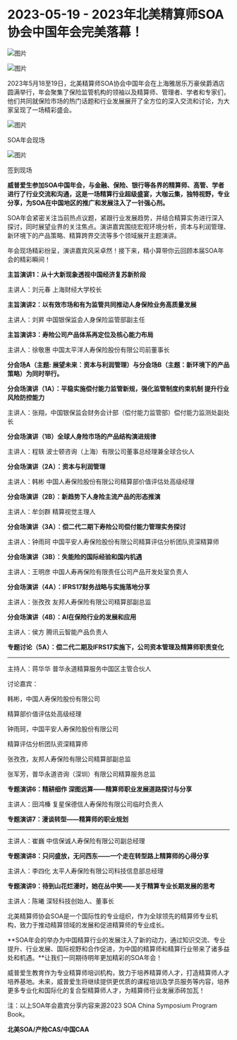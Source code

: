 # 2023-05-19 - 2023年北美精算师SOA协会中国年会完美落幕！

![图片](https://mmbiz.qpic.cn/mmbiz_jpg/mK3FpI9af4kg4PH3You8v1p2s4zAl35ZxNnxg0MdNmVTvH2IJcatox7FnBcNAnYE4JN8ZPBDeK1yLvRwqaptmA/640?wx_fmt=jpeg&tp=webp&wxfrom=5&wx_lazy=1)

![图片](https://mmbiz.qpic.cn/mmbiz_gif/mK3FpI9af4kg4PH3You8v1p2s4zAl35ZQkpnCFrL4sxibTsCHduia44N0WRpw0ibe62rGfxowYB0ZzQROPDAlhh3Q/640?wx_fmt=gif&tp=webp&wxfrom=5&wx_lazy=1)

2023年5月18至19日，北美精算师SOA协会中国年会在上海雅居乐万豪侯爵酒店圆满举行，年会聚集了保险监管机构的领袖以及精算师、管理者、学者和专家们，他们共同就保险市场的热门话题和行业发展展开了全方位的深入交流和讨论，为大家呈现了一场精彩盛会。

![图片](https://mmbiz.qpic.cn/mmbiz_jpg/mK3FpI9af4nsXJtQRf8jXF8sRcPCglv4dvgg0jtRT40956DwQmdAV2IKiajuJjIBDQHHlqQPX0vKM4ZzqcRK8Dw/640?wx_fmt=jpeg&tp=webp&wxfrom=5&wx_lazy=1)

SOA年会现场

![图片](https://mmbiz.qpic.cn/mmbiz_jpg/mK3FpI9af4nsXJtQRf8jXF8sRcPCglv4y9JyZmwwgx07s3ibwniaCocLZn159icp1FG3z8a8g8sfkkTkjicFrzdMlA/640?wx_fmt=jpeg&tp=webp&wxfrom=5&wx_lazy=1)

签到现场

**威普爱生参加SOA中国年会，与金融、保险、银行等各界的精算师、高管、学者进行了行业交流和沟通，这是一场精算行业超级盛宴，大咖云集，独特视野，专业分享，为SOA在中国地区的推广和发展注入了一针强心剂。**





SOA年会紧密关注当前热点议题，紧跟行业发展趋势，并结合精算实务进行深入探讨，同时展望业界的关注焦点。演讲嘉宾围绕宏观环境分析，资本与利润管理、新环境下的产品策略、精算跨界交流等多个领域展开主题演讲。

年会现场精彩纷呈，演讲嘉宾风采卓然！接下来，精小算带你云回顾本届SOA年会的精彩瞬间！

**主旨演讲1：从十大新现象透视中国经济复苏新阶段**

主讲人：刘元春 上海财经大学校长



**主旨演讲2：以有效市场和有为监管共同推动人身保险业务高质量发展**

主讲人：刘昇 中国银保监会人身保险监管部副主任



**主旨演讲3：寿险公司产品体系再定位及核心能力布局**

主讲人：徐敬惠 中国太平洋人寿保险股份有限公司前董事长



**分会场A（主题: 展望未来：资本与利润管理）与分会场B（主题：新环境下的产品策略）为同时举行。**

**分会场演讲（1A）：平稳实施偿付能力监管新规，强化监管制度约束机制 提升行业风险防控能力**

主讲人：张翔，中国银保监会财务会计部（偿付能力监管部）偿付能力监测处副处长



**分会场演讲（1B）全球人身险市场的产品结构演进规律**

主讲人：程轶 波士顿咨询（上海）有限公司董事总经理兼全球合伙人



**分会场演讲（2A）：资本与利润管理**

主讲人：韩彬 中国人寿保险股份有限公司精算部价值评估处高级经理



**分会场演讲（2B）：新趋势下人身险主流产品的形态推演**

主讲人：牟剑群 精算视觉主理人



**分会场演讲（3A）：偿二代二期下寿险公司偿付能力管理实务探讨**

主讲人：钟雨珂 中国平安人寿保险股份有限公司精算评估分析团队资深精算师



**分会场演讲（3B）：失能险的国际经验和国内机遇**

主讲人：王明彦 中国人寿再保险有限责任公司产品开发处室负责人



**分会场演讲（4A）：IFRS17财务战略与实施落地分享**

主讲人：张孜孜 友邦人寿保险有限公司精算部副总监



**分会场演讲（4B）：AI在保险行业的发展和应用**

主讲人：侯方 腾讯云智能产品负责人



**专题讨论（5A）：偿二代二期及IFRS17实施下，公司资本管理及精算师职责变化**

****

主持人：蒋华华 普华永道精算服务中国区主管合伙人

讨论嘉宾：

韩彬，中国人寿保险股份有限公司

精算部价值评估处高级经理

钟雨珂，中国平安人寿保险股份有限公司

精算评估分析团队资深精算师

张孜孜，友邦人寿保险有限公司精算部副总监

张军芳，普华永道咨询（深圳）有限公司精算服务总监



**专题演讲6：精耕细作 深图远算——精算师职业发展道路探讨与分享**

主讲人：田鸿榛 复星保德信人寿保险有限公司临时负责人



**专题演讲7：漫谈转型——精算师的职业规划**

****

主讲人：崔巍 中信保诚人寿保险有限公司副总经理



**专题演讲8：只问盛放，无问西东——一个走在转型路上精算师的心得分享**

主讲人：李四化 太平人寿保险有限公司科技信息部总经理



**专题演讲9：待到山花烂漫时，她在丛中笑——关于精算专业长期发展的思考**

主讲人：陈曦 深轻科技创始人、董事长



北美精算师协会SOA是一个国际性的专业组织，作为全球领先的精算师专业机构，致力于推动精算领域的发展和促进精算师的专业成长。

**SOA年会的举办为中国精算行业的发展注入了新的动力，通过知识交流、专业提升、行业发展、国际视野和合作促进，为中国的精算师和精算行业带来了诸多益处和机遇。**让我们一同期待明年更加精彩的SOA年会！

威普爱生教育作为专业精算师培训机构，致力于培养精算师人才，打造精算师人才培养基地。未来，威普爱生将继续提供更优质的课程培训及学员服务等内容，培养更多专业化和国际化的复合型精算师人才，为精算师行业发展添砖加瓦！

注：以上SOA年会嘉宾分享内容来源2023 SOA China Symposium Program Book。

**北美SOA/产险CAS/中国CAA**